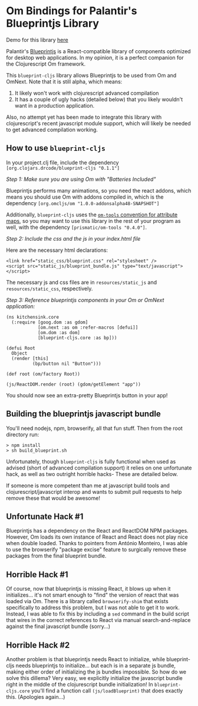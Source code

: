 # Om Bindings for Palantir's Blueprintjs Library

Demo for this library [here](http://lisperati.com/blueprint)

Palantir's [Blueprintjs](http://blueprintjs.com/) is a React-compatible library of components optimized for desktop web applications. In my opinion, it is a perfect companion for the Clojurescript Om framework.

This `blueprint-cljs` library allows Blueprintjs to be used from Om and OmNext. Note that it is still alpha, which means:

1. It likely won't work with clojurescript advanced compilation
2. It has a couple of ugly hacks (detailed below) that you likely wouldn't want in a production application.

Also, no attempt yet has been made to integrate this library with clojurescript's recent javascript module support, which will likely be needed to get advanced compilation working.

## How to use `blueprint-cljs`

In your project.clj file, include the dependency `[org.clojars.drcode/blueprint-cljs "0.1.1"]`

*Step 1: Make sure you are using Om with "Batteries Included"*

Blueprintjs performs many animations, so you need the react addons, which means you should use Om with addons compiled in, which is the dependency `[org.omcljs/om "1.0.0-addonsalpha48-SNAPSHOT"]`

Additionally, `blueprint-cljs` uses the [`om-tools` convention for attribute maps](https://github.com/plumatic/om-tools#dom-tools), so you may want to use this library in the rest of your program as well, with the dependency `[prismatic/om-tools "0.4.0"]`.

*Step 2: Include the css and the js in your index.html file*

Here are the necessary html declarations:

```
<link href="static_css/blueprint.css" rel="stylesheet" />
<script src="static_js/blueprint_bundle.js" type="text/javascript"></script>
```

The necessary js and css files are in `resources/static_js` and `resources/static_css`, respectively.

*Step 3: Reference blueprintjs components in your Om or OmNext application:*


```clojurescript
(ns kitchensink.core
  (:require [goog.dom :as gdom]
            [om.next :as om :refer-macros [defui]]
            [om.dom :as dom]
            [blueprint-cljs.core :as bp]))

(defui Root
  Object
  (render [this]
          (bp/button nil "Button")))

(def root (om/factory Root))

(js/ReactDOM.render (root) (gdom/getElement "app"))
```

You should now see an extra-pretty Blueprintjs button in your app!

## Building the blueprintjs javascript bundle

You'll need nodejs, npm, browserify, all that fun stuff. Then from the root directory run:

```
> npm install
> sh build_blueprint.sh 
```

Unfortunately, though `blueprint-cljs` is fully functional when used as advised (short of advanced compilation support) it relies on one unfortunate hack, as well as two outright horrible hacks- These are detailed below.

If someone is more competent than me at javascript build tools and clojurescript/javascript interop and wants to submit pull requests to help remove these that would be awesome!

## Unfortunate Hack #1

Blueprintjs has a dependency on the React and ReactDOM NPM packages. However, Om loads its own instance of React and React does not play nice when double loaded. Thanks to pointers from António Monteiro, I was able to use the browserify "package excise" feature to surgically remove these packages from the final blueprint bundle.

## Horrible Hack #1

Of course, now that blueprintjs is missing React, it blows up when it initializes... it's not smart enough to "find" the version of react that was loaded via Om. There is a library called `browserify-shim` that exists specifically to address this problem, but I was not able to get it to work. Instead, I was able to fix this by including a `sed` command in the build script that wires in the correct references to React via manual search-and-replace against the final javascript bundle (sorry...)

## Horrible Hack #2

Another problem is that blueprintjs needs React to initialize, while blueprint-cljs needs blueprintjs to initialize... but each is in a separate js bundle, making either order of initializing the js bundles impossible. So how do we solve this dillema? Very easy, we explicitly initialize the javascript bundle right in the middle of the clojurescript bundle initialization! In `blueprint-cljs.core` you'll find a function call `(js/loadBlueprint)` that does exactly this. (Apologies again...)

